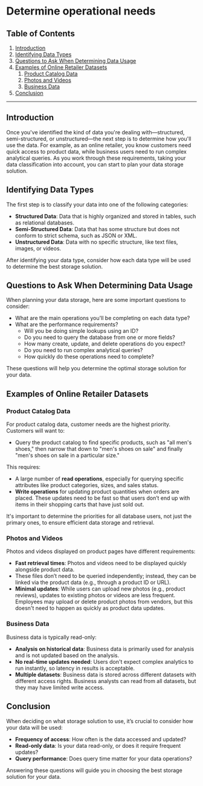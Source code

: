 # Determine operational needs

## Table of Contents
1. [Introduction](#introduction)
2. [Identifying Data Types](#identifying-data-types)
3. [Questions to Ask When Determining Data Usage](#questions-to-ask-when-determining-data-usage)
4. [Examples of Online Retailer Datasets](#examples-of-online-retailer-datasets)
    1. [Product Catalog Data](#product-catalog-data)
    2. [Photos and Videos](#photos-and-videos)
    3. [Business Data](#business-data)
5. [Conclusion](#conclusion)

---

## Introduction

Once you've identified the kind of data you're dealing with—structured, semi-structured, or unstructured—the next step is to determine how you'll use the data. For example, as an online retailer, you know customers need quick access to product data, while business users need to run complex analytical queries. As you work through these requirements, taking your data classification into account, you can start to plan your data storage solution.

## Identifying Data Types

The first step is to classify your data into one of the following categories:
- **Structured Data**: Data that is highly organized and stored in tables, such as relational databases.
- **Semi-Structured Data**: Data that has some structure but does not conform to strict schema, such as JSON or XML.
- **Unstructured Data**: Data with no specific structure, like text files, images, or videos.

After identifying your data type, consider how each data type will be used to determine the best storage solution.

## Questions to Ask When Determining Data Usage

When planning your data storage, here are some important questions to consider:

- What are the main operations you'll be completing on each data type?
- What are the performance requirements?
    - Will you be doing simple lookups using an ID?
    - Do you need to query the database from one or more fields?
    - How many create, update, and delete operations do you expect?
    - Do you need to run complex analytical queries?
    - How quickly do these operations need to complete?

These questions will help you determine the optimal storage solution for your data.

## Examples of Online Retailer Datasets

### Product Catalog Data

For product catalog data, customer needs are the highest priority. Customers will want to:
- Query the product catalog to find specific products, such as "all men's shoes," then narrow that down to "men's shoes on sale" and finally "men's shoes on sale in a particular size."

This requires:
- A large number of **read operations**, especially for querying specific attributes like product categories, sizes, and sales status.
- **Write operations** for updating product quantities when orders are placed. These updates need to be fast so that users don’t end up with items in their shopping carts that have just sold out.

It's important to determine the priorities for all database users, not just the primary ones, to ensure efficient data storage and retrieval.

### Photos and Videos

Photos and videos displayed on product pages have different requirements:
- **Fast retrieval times**: Photos and videos need to be displayed quickly alongside product data.
- These files don’t need to be queried independently; instead, they can be linked via the product data (e.g., through a product ID or URL).
- **Minimal updates**: While users can upload new photos (e.g., product reviews), updates to existing photos or videos are less frequent. Employees may upload or delete product photos from vendors, but this doesn't need to happen as quickly as product data updates.

### Business Data

Business data is typically read-only:
- **Analysis on historical data**: Business data is primarily used for analysis and is not updated based on the analysis.
- **No real-time updates needed**: Users don't expect complex analytics to run instantly, so latency in results is acceptable.
- **Multiple datasets**: Business data is stored across different datasets with different access rights. Business analysts can read from all datasets, but they may have limited write access.

## Conclusion

When deciding on what storage solution to use, it’s crucial to consider how your data will be used:
- **Frequency of access**: How often is the data accessed and updated?
- **Read-only data**: Is your data read-only, or does it require frequent updates?
- **Query performance**: Does query time matter for your data operations?

Answering these questions will guide you in choosing the best storage solution for your data.
